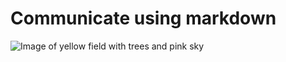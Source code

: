 # Communicate using markdown
![Image of yellow field with trees and pink sky](https://github.com/hay-han/skills-communicate-using-markdown/assets/143732597/7634f12b-1f66-4c6f-861a-6e0f214eecdc)
